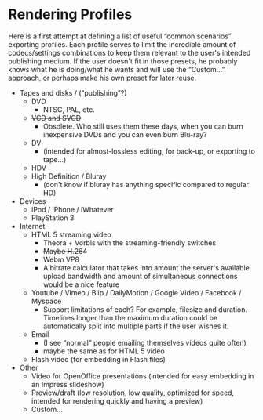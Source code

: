 # Rendering Profiles

Here is a first attempt at defining a list of useful “common scenarios”
exporting profiles. Each profile serves to limit the incredible amount
of codecs/settings combinations to keep them relevant to the user's
intended publishing medium. If the user doesn't fit in those presets, he
probably knows what he is doing/what he wants and will use the
“Custom...” approach, or perhaps make his own preset for later reuse.

-   Tapes and disks / (“publishing”?)
    -   DVD
        -   NTSC, PAL, etc.
    -   ~~VCD and SVCD~~
        -   Obsolete. Who still uses them these days, when you can burn
            inexpensive DVDs and you can even burn Blu-ray?
    -   DV
        -   (intended for almost-lossless editing, for back-up, or
            exporting to tape...)
    -   HDV
    -   High Definition / Bluray
        -   (don't know if bluray has anything specific compared to
            regular HD)
-   Devices
    -   iPod / iPhone / iWhatever
    -   PlayStation 3
-   Internet
    -   HTML 5 streaming video
        -   Theora + Vorbis with the streaming-friendly switches
        -   ~~Maybe H.264~~
        -   Webm VP8
        -   A bitrate calculator that takes into amount the server's
            available upload bandwidth and amount of simultaneous
            connections would be a nice feature
    -   Youtube / Vimeo / Blip / DailyMotion / Google Video / Facebook /
        Myspace
        -   Support limitations of each? For example, filesize and
            duration. Timelines longer than the maximum duration could
            be automatically split into multiple parts if the user
            wishes it.
    -   Email
        -   (I see “normal” people emailing themselves videos quite
            often)
        -   maybe the same as for HTML 5 video
    -   Flash video (for embedding in Flash files)
-   Other
    -   Video for OpenOffice presentations (intended for easy embedding
        in an Impress slideshow)
    -   Preview/draft (low resolution, low quality, optimized for speed,
        intended for rendering quickly and having a preview)
    -   Custom...
